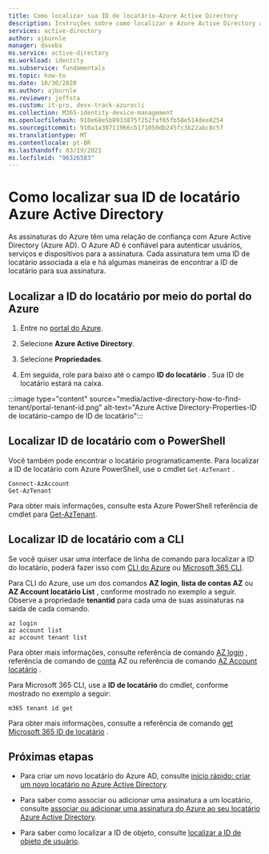 ```yaml
---
title: Como localizar sua ID de locatário-Azure Active Directory
description: Instruções sobre como localizar e Azure Active Directory a ID de locatário para uma assinatura existente do Azure.
services: active-directory
author: ajburnle
manager: daveba
ms.service: active-directory
ms.workload: identity
ms.subservice: fundamentals
ms.topic: how-to
ms.date: 10/30/2020
ms.author: ajburnle
ms.reviewer: jeffsta
ms.custom: it-pro, devx-track-azurecli
ms.collection: M365-identity-device-management
ms.openlocfilehash: 910e68e5b8933875f252faf65fb58e514dee8254
ms.sourcegitcommit: 910a1a38711966cb171050db245fc3b22abc8c5f
ms.translationtype: MT
ms.contentlocale: pt-BR
ms.lasthandoff: 03/19/2021
ms.locfileid: "96326583"
---
```

# <a name="how-to-find-your-azure-active-directory-tenant-id"></a>Como localizar sua ID de locatário Azure Active Directory

As assinaturas do Azure têm uma relação de confiança com Azure Active Directory (Azure AD). O Azure AD é confiável para autenticar usuários, serviços e dispositivos para a assinatura. Cada assinatura tem uma ID de locatário associada a ela e há algumas maneiras de encontrar a ID de locatário para sua assinatura.

## <a name="find-tenant-id-through-the-azure-portal"></a>Localizar a ID do locatário por meio do portal do Azure

1. Entre no [portal do Azure](https://portal.azure.com).
 
1. Selecione **Azure Active Directory**.

1. Selecione **Propriedades**.

1. Em seguida, role para baixo até o campo **ID do locatário** . Sua ID de locatário estará na caixa.

:::image type="content" source="media/active-directory-how-to-find-tenant/portal-tenant-id.png" alt-text="Azure Active Directory-Properties-ID de locatário-campo de ID de locatário":::

## <a name="find-tenant-id-with-powershell"></a>Localizar ID de locatário com o PowerShell

Você também pode encontrar o locatário programaticamente. Para localizar a ID de locatário com Azure PowerShell, use o cmdlet `Get-AzTenant` .

```azurepowershell-interactive
Connect-AzAccount
Get-AzTenant
```
   
Para obter mais informações, consulte esta Azure PowerShell referência de cmdlet para [Get-AzTenant](/powershell/module/az.accounts/get-aztenant).


## <a name="find-tenant-id-with-cli"></a>Localizar ID de locatário com a CLI
Se você quiser usar uma interface de linha de comando para localizar a ID do locatário, poderá fazer isso com [CLI do Azure](/cli/azure/install-azure-cli) ou [Microsoft 365 CLI](https://pnp.github.io/cli-microsoft365/). 

Para CLI do Azure, use um dos comandos **AZ login**, **lista de contas AZ** ou **AZ Account locatário List** , conforme mostrado no exemplo a seguir. Observe a propriedade **tenantid** para cada uma de suas assinaturas na saída de cada comando.

```azurecli-interactive
az login
az account list
az account tenant list
```

Para obter mais informações, consulte referência de comando [AZ login](/cli/azure/reference-index#az_login) , referência de comando de [conta](/cli/azure/ext/account/account) AZ ou referência de comando [AZ Account locatário](/cli/azure/ext/account/account/tenant) .


Para Microsoft 365 CLI, use a **ID de locatário** do cmdlet, conforme mostrado no exemplo a seguir:
 
```cli
m365 tenant id get
```

Para obter mais informações, consulte a referência de comando [get Microsoft 365 ID de locatário](https://pnp.github.io/cli-microsoft365/cmd/tenant/id/id-get/) .


## <a name="next-steps"></a>Próximas etapas

- Para criar um novo locatário do Azure AD, consulte [início rápido: criar um novo locatário no Azure Active Directory](active-directory-access-create-new-tenant.md).

- Para saber como associar ou adicionar uma assinatura a um locatário, consulte [associar ou adicionar uma assinatura do Azure ao seu locatário Azure Active Directory](active-directory-how-subscriptions-associated-directory.md).

- Para saber como localizar a ID de objeto, consulte [localizar a ID de objeto de usuário](/partner-center/find-ids-and-domain-names#find-the-user-object-id).